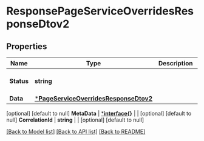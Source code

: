 # ResponsePageServiceOverridesResponseDtov2

## Properties
Name | Type | Description | Notes
------------ | ------------- | ------------- | -------------
**Status** | **string** |  | [optional] [default to null]
**Data** | [***PageServiceOverridesResponseDtov2**](PageServiceOverridesResponseDTOV2.md) |  | 
[optional] [default to null]
**MetaData** | [***interface{}**](interface{}.md) |  | [optional] [default to null]
**CorrelationId** | **string** |  | [optional] [default to null]

[[Back to Model list]](../README.md#documentation-for-models) [[Back to API 
list]](../README.md#documentation-for-api-endpoints) [[Back to README]](../README.md)


